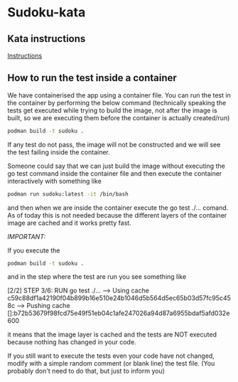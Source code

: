 # Sudoku-kata

## Kata instructions 
[Instructions](https://www.codurance.com/katalyst/sudoku-kata)

## How to run the test inside a container 
We have containerised the app using a container file.
You can run the test in the container by performing the below command (technically speaking the tests get executed while trying to build the image, not after the image is built, so we are executing them before the container is actually created/run)
```sh
podman build -t sudoku .
```

If any test do not pass, the image will not be constructed and we will see the test failing inside the container. 

Someone could say that we can just build the image without executing the go test command inside the container file and then execute the container interactively with something like

```sh
podman run sudoku:latest -it /bin/bash
```
and then when we are inside the container execute the go test ./... comand. As of today this is not needed because the different layers of the container image are cached and it works pretty fast.

*IMPORTANT:*

If you execute the 
```sh
podman build -t sudoku .
```
and in the step where the test are run you see something like

[2/2] STEP 3/6: RUN go test ./...
--> Using cache c59c88df1a42190f04b899b16e510e24b1046d5b564d5ec65b03d57fc95c458c
--> Pushing cache []:b72b53679f98fcd75e49f51eb04c1afe247026a94d87a6955bdaf5afd032e600

it means that the image layer is cached and the tests are NOT executed because nothing has changed in your code. 

If you still want to execute the tests even your code have not changed, modify with a simple random comment (or blank line) the test file.
(You probably don't need to do that, but just to inform you)

